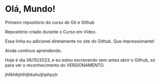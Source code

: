 # Olá, Mundo!
 Primeiro repositório do curso de Git e Github

 Repositório criado durante o Curso em Vídeo.

Essa linha eu adicionei diretamente no site do Github. Que impressionante!

Ainda continuo aprendendo.

Hoje é dia 06/10/2023, e eu estou escrevendo sem antes abrir o Github, só para ver o reconhecimento do VERSIONAMENTO.

jhllkhlkjhlhljhkuhuljhphpçh
